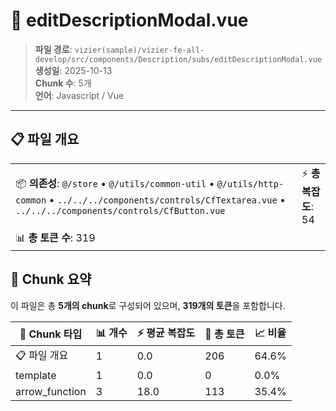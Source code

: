 # 📄 editDescriptionModal.vue

> **파일 경로**: `vizier(sample)/vizier-fe-all-develop/src/components/Description/subs/editDescriptionModal.vue`  
> **생성일**: 2025-10-13  
> **Chunk 수**: 5개  
> **언어**: Javascript / Vue
---


## 📋 파일 개요

| | |
|--|--|
| 📦 **의존성**: `@/store` • `@/utils/common-util` • `@/utils/http-common` • `../../../components/controls/CfTextarea.vue` • `../../../components/controls/CfButton.vue` | ⚡ **총 복잡도**: 54 |
| 📊 **총 토큰 수**: 319 |  |






## 🧩 Chunk 요약

이 파일은 총 **5개의 chunk**로 구성되어 있으며, **319개의 토큰**을 포함합니다.

| 🧩 Chunk 타입 | 📊 개수 | ⚡ 평균 복잡도 | 📝 총 토큰 | 📈 비율 |
|---------------|--------|-------------|----------|--------|
| 📋 파일 개요 | 1 | 0.0 | 206 | 64.6% |
| template | 1 | 0.0 | 0 | 0.0% |
| arrow_function | 3 | 18.0 | 113 | 35.4% |

